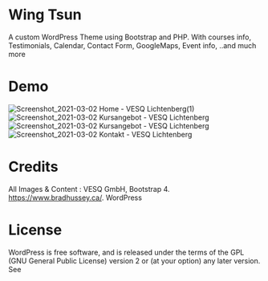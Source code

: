 # Wing Tsun

A custom WordPress Theme using Bootstrap and PHP. With courses info, Testimonials, Calendar, Contact Form, GoogleMaps, Event info, ..and much more

# Demo

![Screenshot_2021-03-02 Home - VESQ Lichtenberg(1)](https://user-images.githubusercontent.com/49592794/109721743-0bf30780-7bac-11eb-9af9-a0ab5cde9951.png)
![Screenshot_2021-03-02 Kursangebot - VESQ Lichtenberg](https://user-images.githubusercontent.com/49592794/109721808-1d3c1400-7bac-11eb-972f-041c8f337a0c.jpg)
![Screenshot_2021-03-02 Kursangebot - VESQ Lichtenberg](https://user-images.githubusercontent.com/49592794/109721815-20cf9b00-7bac-11eb-80ca-123a68be326a.png)
![Screenshot_2021-03-02 Kontakt - VESQ Lichtenberg](https://user-images.githubusercontent.com/49592794/109721828-2331f500-7bac-11eb-9902-404effc00850.png)


# Credits

All Images &amp; Content : VESQ GmbH,
Bootstrap 4.
https://www.bradhussey.ca/.
WordPress


# License

WordPress is free software, and is released under the terms of the GPL (GNU General Public License) version 2 or (at your option) any later version. 
See <a href="file:///Applications/MAMP/htdocs/wt-lichtenberg-dup/license.txt">
